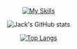 
<div align="center">

[![My Skills](https://skillicons.dev/icons?i=visualstudio,vscode,cs,dotnet,postgres,angular,ts,js,html,css,sass,git,github,arduino,raspberrypi,powershell,py,selenium&perline=9)](https://skillicons.dev)

![Jack's GitHub stats](https://github-readme-stats.vercel.app/api?username=JackMBurch&count_private=true&show_icons=true&theme=dark&custom_title=JackMBurch%27s%20GitHub%20Stats)

[![Top Langs](https://github-readme-stats.vercel.app/api/top-langs/?username=JackMBurch&theme=dark)](https://github.com/JackMBurch/github-readme-stats)
  
</div>
<!--
**JackMBurch/JackMBurch** is a ✨ _special_ ✨ repository because its `README.md` (this file) appears on your GitHub profile.

Here are some ideas to get you started:

- 🔭 I’m currently working on ...
- 🌱 I’m currently learning ...
- 👯 I’m looking to collaborate on ...
- 🤔 I’m looking for help with ...
- 💬 Ask me about ...
- 📫 How to reach me: ...
- 😄 Pronouns: ...
- ⚡ Fun fact: ...
-->
